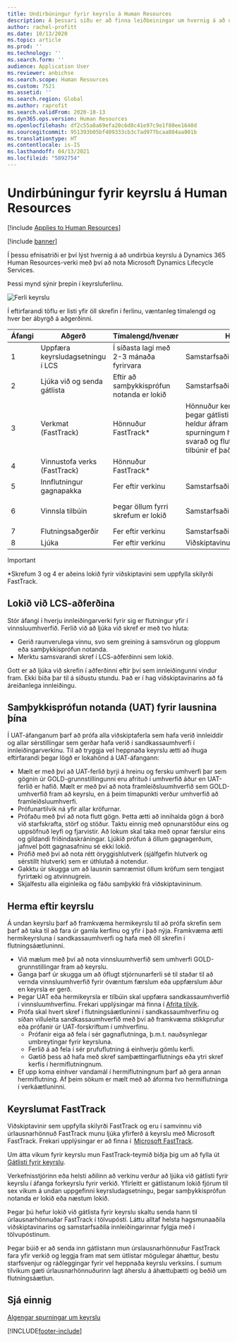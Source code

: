 ```yaml
---
title: Undirbúningur fyrir keyrslu á Human Resources
description: Á þessari síðu er að finna leiðbeiningar um hvernig á að undirbúa sig fyrir keyrslu á Dynamics 365 Human Resources.
author: rachel-profitt
ms.date: 10/13/2020
ms.topic: article
ms.prod: ''
ms.technology: ''
ms.search.form: ''
audience: Application User
ms.reviewer: anbichse
ms.search.scope: Human Resources
ms.custom: 7521
ms.assetid: ''
ms.search.region: Global
ms.author: raprofit
ms.search.validFrom: 2020-10-13
ms.dyn365.ops.version: Human Resources
ms.openlocfilehash: df2c55a8a69efa20c6d8c41e97c9e1f80ee1640d
ms.sourcegitcommit: 951393b05bf409333cb3c7ad977bcaa804aa801b
ms.translationtype: HT
ms.contentlocale: is-IS
ms.lasthandoff: 04/13/2021
ms.locfileid: "5892754"
---
```

# <a name="prepare-for-human-resources-go-live"></a>Undirbúningur fyrir keyrslu á Human Resources

[!include [Applies to Human Resources](../includes/applies-to-hr.md)]

[!include [banner](../includes/banner.md)]

Í þessu efnisatriði er því lýst hvernig á að undirbúa keyrslu á Dynamics 365 Human Resources-verki með því að nota Microsoft Dynamics Lifecycle Services. 

Þessi mynd sýnir þrepin í keyrsluferlinu. 

![Ferli keyrslu](./media/hr-admin-go-live-prepare-process.png)

Í eftirfarandi töflu er listi yfir öll skrefin í ferlinu, væntanleg tímalengd og hver ber ábyrgð á aðgerðinni.

| Áfangi | Aðgerð | Tímalengd/hvenær | Hver | Athugasemdir |
| --- | --- | --- | --- |--- |
| 1 | Uppfæra keyrsludagsetningu í LCS | Í síðasta lagi með 2-3 mánaða fyrirvara | Samstarfsaðili/viðskiptavinur | Áfangadagsetningum skal haldið uppfærðum með reglulegu millibili. |
| 2 | Ljúka við og senda gátlista | Eftir að samþykkisprófun notanda er lokið | Samstarfsaðili/viðskiptavinur | Fylgja skal leiðbeiningunum í [Keyrslumat FastTrack](hr-admin-go-live-prepare.md#fasttrack-go-live-assessment). |
| 3 | Verkmat (FastTrack) | Hönnuður FastTrack* | Hönnuður kemur með mat þegar gátlisti er móttekin og heldur áfram yfirferð þar til spurningum hefur verið svarað og flutningar eru tilbúnir ef það á við. |
| 4 | Vinnustofa verks (FastTrack) | Hönnuður FastTrack* | |
| 5 | Innflutningur gagnapakka | Fer eftir verkinu | Samstarfsaðili/viðskiptavinur | Fylgja skal leiðbeiningunum í [Yfirliti gagnastjórnunar](../fin-ops-core/dev-itpro/data-entities/data-entities-data-packages.md).|
| 6 | Vinnsla tilbúin | Þegar öllum fyrri skrefum er lokið | Samstarfsaðili/viðskiptavinur | Samstarfsaðili/viðskiptavinur getur tekið við stjórn vinnsluumhverfisins.|
| 7 | Flutningsaðgerðir | Fer eftir verkinu | Samstarfsaðili/viðskiptavinur | |
| 8 | Ljúka | Fer eftir verkinu | Viðskiptavinur | |

> [!IMPORTANT]
> *Skrefum 3 og 4 er aðeins lokið fyrir viðskiptavini sem uppfylla skilyrði FastTrack.

## <a name="completing-the-lcs-methodology"></a>Lokið við LCS-aðferðina

Stór áfangi í hverju innleiðingarverki fyrir sig er flutningur yfir í vinnsluumhverfið. Ferlið við að ljúka við skref er með tvo hluta: 

- Gerið raunverulega vinnu, svo sem greining á samsvörun og gloppum eða samþykkisprófun notanda. 
- Merktu samsvarandi skref í LCS-aðferðinni sem lokið. 

Gott er að ljúka við skrefin í aðferðinni eftir því sem innleiðingunni vindur fram. Ekki bíða þar til á síðustu stundu. Það er í hag viðskiptavinarins að fá áreiðanlega innleiðingu. 

## <a name="uat-for-your-solution"></a>Samþykkisprófun notanda (UAT) fyrir lausnina þína

Í UAT-áfanganum þarf að prófa alla viðskiptaferla sem hafa verið innleiddir og allar sérstillingar sem gerðar hafa verið í sandkassaumhverfi í innleiðingarverkinu. Til að tryggja vel heppnaða keyrslu ætti að íhuga eftirfarandi þegar lögð er lokahönd á UAT-áfangann: 

- Mælt er með því að UAT-ferlið byrji á hreinu og fersku umhverfi þar sem gögnin úr GOLD-grunnstillingunni eru afrituð í umhverfið áður en UAT-ferlið er hafið. Mælt er með því að nota framleiðsluumhverfið sem GOLD-umhverfið fram að keyrslu, en á þeim tímapunkti verður umhverfið að framleiðsluumhverfi.
- Prófunartilvik ná yfir allar kröfurnar. 
- Prófaðu með því að nota flutt gögn. Þetta ætti að innihalda gögn á borð við starfskrafta, störf og stöður. Taktu einnig með opnunarstöður eins og uppsöfnuð leyfi og fjarvistir. Að lokum skal taka með opnar færslur eins og gildandi fríðindaskráningar. Ljúkið prófun á öllum gagnagerðum, jafnvel þótt gagnasafninu sé ekki lokið. 
- Prófið með því að nota rétt öryggishlutverk (sjálfgefin hlutverk og sérstillt hlutverk) sem er úthlutað á notendur. 
- Gakktu úr skugga um að lausnin samræmist öllum kröfum sem tengjast fyrirtæki og atvinnugrein. 
- Skjalfestu alla eiginleika og fáðu samþykki frá viðskiptavininum. 

## <a name="mock-go-live"></a>Herma eftir keyrslu

Á undan keyrslu þarf að framkvæma hermikeyrslu til að prófa skrefin sem þarf að taka til að fara úr gamla kerfinu og yfir í það nýja. Framkvæma ætti hermikeyrsluna í sandkassaumhverfi og hafa með öll skrefin í flutningsáætluninni.

- Við mælum með því að nota vinnsluumhverfið sem umhverfi GOLD-grunnstillingar fram að keyrslu.
- Ganga þarf úr skugga um að öflugt stjórnunarferli sé til staðar til að vernda vinnsluumhverfið fyrir óvæntum færslum eða uppfærslum áður en keyrsla er gerð.
- Þegar UAT eða hermikeyrsla er tilbúin skal uppfæra sandkassaumhverfið í vinnsluumhverfinu. Frekari upplýsingar má finna í [Afrita tilvik](hr-admin-setup-copy-instance.md).
- Prófa skal hvert skref í flutningsáætluninni í sandkassaumhverfinu og síðan villuleita sandkassaumhverfið með því að framkvæma stikkprufur eða prófanir úr UAT-forskriftum í umhverfinu.
  - Prófanir eiga að fela í sér gagnaflutninga, þ.m.t. nauðsynlegar umbreytingar fyrir keyrsluna.
  - Ferlið á að fela í sér prufuflutning á einhverju gömlu kerfi.
  - Gætið þess að hafa með skref samþættingarflutnings eða ytri skref kerfis í hermiflutningnum.
- Ef upp koma einhver vandamál í hermiflutningnum þarf að gera annan hermiflutning. Af þeim sökum er mælt með að áforma tvo hermiflutninga í verkáætluninni.

## <a name="fasttrack-go-live-assessment"></a>Keyrslumat FastTrack

Viðskiptavinir sem uppfylla skilyrði FastTrack og eru í samvinnu við úrlausnarhönnuð FastTrack munu ljúka yfirferð á keyrslu með Microsoft FastTrack. Frekari upplýsingar er að finna í  [Microsoft FastTrack](/dynamics365/fasttrack/). 

Um átta vikum fyrir keyrslu mun FastTrack-teymið biðja þig um að fylla út [Gátlisti fyrir keyrslu](https://go.microsoft.com/fwlink/?linkid=2146013).

Verkefnisstjórinn eða helsti aðilinn að verkinu verður að ljúka við gátlisti fyrir keyrslu í áfanga forkeyrslu fyrir verkið. Yfirleitt er gátlistanum lokið fjórum til sex vikum á undan uppgefinni keyrsludagsetningu, þegar samþykkisprófun notanda er lokið eða næstum lokið. 

Þegar þú hefur lokið við gátlista fyrir keyrslu skaltu senda hann til úrlausnarhönnuðar FastTrack í tölvupósti. Láttu alltaf helsta hagsmunaaðila viðskiptavinarins og samstarfsaðila innleiðingarinnar fylgja með í tölvupóstinum. 

Þegar búið er að senda inn gátlistann mun úrslausnarhönnuður FastTrack fara yfir verkið og leggja fram mat sem útlistar mögulegar áhættur, bestu starfsvenjur og ráðleggingar fyrir vel heppnaða keyrslu verksins. Í sumum tilvikum gæti úrlausnarhönnuðurinn lagt áherslu á áhættuþætti og beðið um flutningsáætlun. 

## <a name="see-also"></a>Sjá einnig

[Algengar spurningar um keyrslu](hr-admin-go-live-faq.md)


[!INCLUDE[footer-include](../includes/footer-banner.md)]
